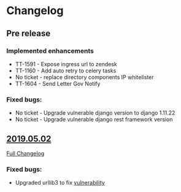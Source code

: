 # Changelog

## Pre release

### Implemented enhancements

- TT-1591 - Expose ingress url to zendesk
- TT-1160 - Add auto retry to celery tasks
- No ticket - replace directory components IP whitelister
- TT-1604 - Send Letter Gov Notify

### Fixed bugs:

-  No ticket - Upgrade vulnerable django version to django 1.11.22
-  No ticket - Upgrade vulnerable django rest framework version

## [2019.05.02](https://github.com/uktrade/directory-forms-api/releases/tag/2019.05.02)
[Full Changelog](https://github.com/uktrade/directory-forms-api/compare/2019.01.28_1...2019.05.02)

### Fixed bugs:

- Upgraded urllib3 to fix [vulnerability](https://nvd.nist.gov/vuln/detail/CVE-2019-11324)
